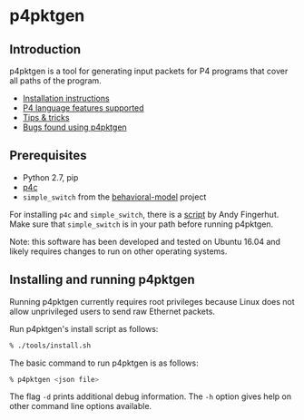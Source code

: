 # p4pktgen


## Introduction

p4pktgen is a tool for generating input packets for P4 programs that
cover all paths of the program.

* [Installation instructions](#installing-and-running-p4pktgen)
* [P4 language features supported](README-P4-language-features.md)
* [Tips & tricks](docs/tips-and-tricks.md)
* [Bugs found using p4pktgen](docs/success-stories.md)


## Prerequisites

- Python 2.7, pip
- [p4c](https://github.com/p4lang/p4c)
- `simple_switch` from the [behavioral-model](https://github.com/p4lang/behavioral-model) project

For installing `p4c` and `simple_switch`, there is a
[script](https://github.com/jafingerhut/p4-guide/blob/master/bin/install-p4dev.sh)
by Andy Fingerhut.  Make sure that `simple_switch` is in your path before running
p4pktgen.

Note: this software has been developed and tested on Ubuntu 16.04
and likely requires changes to run on other operating systems.


## Installing and running p4pktgen

Running p4pktgen currently requires root privileges because Linux
does not allow unprivileged users to send raw Ethernet packets.

Run p4pktgen's install script as follows:
```bash
% ./tools/install.sh
```

The basic command to run p4pktgen is as follows:
```bash
% p4pktgen <json file>
```

The flag `-d` prints additional debug information.  The `-h` option
gives help on other command line options available.

